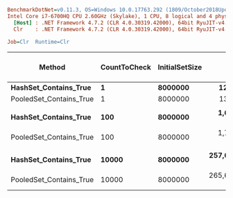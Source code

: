 ``` ini

BenchmarkDotNet=v0.11.3, OS=Windows 10.0.17763.292 (1809/October2018Update/Redstone5)
Intel Core i7-6700HQ CPU 2.60GHz (Skylake), 1 CPU, 8 logical and 4 physical cores
  [Host] : .NET Framework 4.7.2 (CLR 4.0.30319.42000), 64bit RyuJIT-v4.7.3324.0
  Clr    : .NET Framework 4.7.2 (CLR 4.0.30319.42000), 64bit RyuJIT-v4.7.3324.0

Job=Clr  Runtime=Clr  

```
|                  Method | CountToCheck | InitialSetSize |          Mean |         Error |        StdDev | Ratio | RatioSD | Gen 0/1k Op | Gen 1/1k Op | Gen 2/1k Op | Allocated Memory/Op |
|------------------------ |------------- |--------------- |--------------:|--------------:|--------------:|------:|--------:|------------:|------------:|------------:|--------------------:|
|   **HashSet_Contains_True** |            **1** |        **8000000** |      **12.57 ns** |     **0.1223 ns** |     **0.1022 ns** |  **1.00** |    **0.00** |           **-** |           **-** |           **-** |                   **-** |
| PooledSet_Contains_True |            1 |        8000000 |      13.05 ns |     0.1718 ns |     0.1523 ns |  1.04 |    0.01 |           - |           - |           - |                   - |
|                         |              |                |               |               |               |       |         |             |             |             |                     |
|   **HashSet_Contains_True** |          **100** |        **8000000** |   **1,692.55 ns** |    **10.6270 ns** |     **9.4205 ns** |  **1.00** |    **0.00** |           **-** |           **-** |           **-** |                   **-** |
| PooledSet_Contains_True |          100 |        8000000 |   1,756.92 ns |    13.8140 ns |    12.9216 ns |  1.04 |    0.01 |           - |           - |           - |                   - |
|                         |              |                |               |               |               |       |         |             |             |             |                     |
|   **HashSet_Contains_True** |        **10000** |        **8000000** | **257,695.25 ns** | **5,852.6729 ns** | **5,188.2421 ns** |  **1.00** |    **0.00** |           **-** |           **-** |           **-** |                   **-** |
| PooledSet_Contains_True |        10000 |        8000000 | 265,679.22 ns | 2,948.6382 ns | 2,758.1580 ns |  1.03 |    0.02 |           - |           - |           - |                   - |
